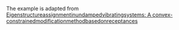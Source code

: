 The example is adapted from [Eigenstructureassignmentinundampedvibratingsystems: A convex-constrainedmodificationmethodbasedonreceptances](http://dx.doi.org/10.1016/j.ymssp.2011.09.010)
